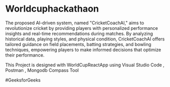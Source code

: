 # Worldcuphackathaon


The proposed AI-driven system, named "CricketCoachAI," aims to revolutionize cricket by providing players with personalized performance insights and real-time recommendations during matches. By analyzing historical data, playing styles, and physical condition, CricketCoachAI offers tailored guidance on field placements, batting strategies, and bowling techniques, empowering players to make informed decisions that optimize their performance. 

This Project is designed with WorldCupReactApp using Visual Studio Code , Postman , Mongodb Compass Tool


#GeeksforGeeks
